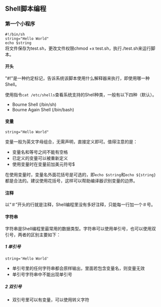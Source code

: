 ## Shell脚本编程
### 第一个小程序
`#!/bin/sh`<br/>
`string="Hello World"`<br/>
`echo $string`<br/>
将文件保存为test.sh，更改文件权限chmod +x test.sh，执行./test.sh来运行脚本。
#### 开头
"#!"是一种约定标记，告诉系统该脚本使用什么解释器来执行，即使用哪一种Shell。

使用指令`cat /etc/shells`查看系统支持的Shell种类，一般有以下四种（默认）。

- Bourne Shell (/bin/sh)
- Bourne Again Shell (/bin/bash)

#### 变量
`string="Hello World"`

变量一般为英文字母组合，无需声明，直接定义即可。值得注意的是：

- 变量名和等号之间不能有空格
- 已定义的变量可以被重新定义
- 使用变量时在变量前加美元符号$

在使用变量时，变量名外面花括号是可选的，即`echo $string`和`echo ${string}`都是合法的。建议使用花括号，这样可以帮助编译器识别变量的边界。

#### 注释
以“＃”开头的行就是注释，Shell编程里没有多好注释，只能每一行加一个＃号。

#### 字符串
字符串是Shell编程里最常用的数据类型。字符串可以使用单引号，也可以使用双引号，两者的区别主要如下：

##### 1 单引号
`string='Hello World'`
- 单引号里的任何字符串都会原样输出，里面若包含变量名，则变量无效
- 单引号字符串中不能出现单引号
##### 2 双引号
- 双引号里可以有变量，可以使用转义字符
